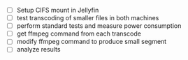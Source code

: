 - [ ] Setup CIFS mount in Jellyfin
- [ ] test transcoding of smaller files in both machines
- [ ] perform standard tests and measure power consumption
- [ ] get ffmpeg command from each transcode
- [ ] modify ffmpeg command to produce small segment
- [ ] analyze results